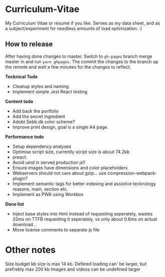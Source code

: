 Curriculum-Vitae
================

My Curriculum Vitae or resumé if you like.
Serves as my data sheet, and as a subject/experiment for needless amounts of load optimization. :)

## How to release
After having done changes to master.
Switch to `gh-pages` branch merge master in and run `yarn ghpages`.
The commit the changes to the branch up the remote and wait a few minutes for the changes to reflect.

**Tecknical Todo**
* Cleanup styles and naming
* Implement simple Jest React testing

**Content todo**
* Add back the portfolio
* Add the secret ingredient
* Adobt Sebb.dk color scheme?
* Improve print design, goal is a single A4 page.

**Performance todo**
* Setup dependency analyses 
* Optimise script size, currently script size is about 74.2kb
* preact.
* Avoid umd in served production js?
* Ensure images have dimensions and color placeholders
* Webservers should not care about gzip... use compression-webpack-plugin?
* Implement semantic tags for better indexing and assistive tecknology reasons, main, section etc.
* Implement as PWA using Workbox

**Done list**
* Inject base styles into html instead of requesting seperately, wastes 32ms on TTFB requesting it seperately, vs only about 0.6ms on actual download...
* Move license comments to separate js file

# Other notes
Size budget kb size is max 14 kb.
Defered loading can' be larger, but prefrebly max 200 kb
Images and videos can be undefined larger
